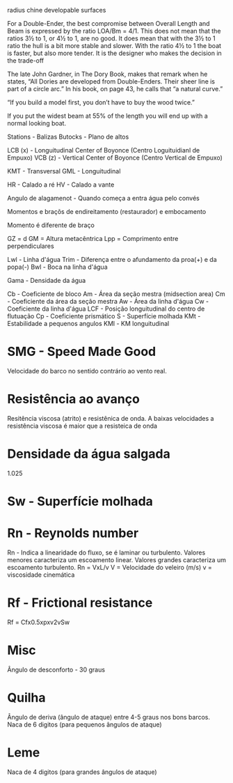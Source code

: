 radius chine
developable surfaces

For a Double-Ender, the best compromise between Overall Length and Beam is expressed by the ratio LOA/Bm = 4/1.
This does not mean that the ratios 3½ to 1, or 4½ to 1, are no good.
It does mean that with the 3½ to 1 ratio the hull is a bit more stable and slower.
With the ratio 4½ to 1 the boat is faster, but also more tender.
It is the designer who makes the decision in the trade-off

The late John Gardner, in The Dory Book, makes that remark when he states,
“All Dories are developed from Double-Enders.
Their sheer line is part of a circle arc.”
In his book, on page 43, he calls that “a natural curve.”

“If you build a model first, you don’t have to buy the wood twice.”

If you put the widest beam at 55% of the length you will end up with a normal looking boat.


Stations - Balizas
Butocks - Plano de altos

LCB (x) - Longuitudinal Center of Boyonce (Centro Loguituidianl de Empuxo)
VCB (z) - Vertical Center of Boyonce (Centro Vertical de Empuxo)

KMT - Transversal
GML - Longuitudinal 

HR - Calado a ré
HV - Calado a vante

Angulo de alagamenot - Quando começa a entra água pelo convés

Momentos e braçõs de endireitamento (restaurador) e embocamento

Momento é diferente de braço

GZ = d
GM = Altura metacêntrica
Lpp = Comprimento entre perpendiculares

Lwl - Linha d'água
Trim - Diferença entre o afundamento da proa(+) e da popa(-)
Bwl - Boca na linha d'água

Gama - Densidade da água

Cb - Coeficiente de bloco
Am - Área da seção mestra (midsection area)
Cm - Coeficiente da área da seção mestra
Aw - Área da linha d'água
Cw - Coeficiente da linha d'água
LCF -  Posição longuitudinal do centro de flutuação
Cp - Coeficiente prismático
S - Superfície molhada
KMt - Estabilidade a pequenos angulos
KMl - KM longuitudinal

# SMG - Speed Made Good
Velocidade do barco no sentido contrário ao vento real.

# Resistência ao avanço
Resitência viscosa (atrito) e resistênica de onda.
A baixas velocidades a resistência viscosa é maior que a resisteica de onda

# Densidade da água salgada
1.025

# Sw - Superfície molhada

# Rn - Reynolds number
Rn - Indica a linearidade do fluxo, se é laminar ou turbulento.
Valores menores caracteriza um escoamento linear.
Valores grandes caracteriza um escoamento turbulento.
Rn = VxL/v
V = Velocidade do veleiro (m/s)
v = viscosidade cinemática

# Rf - Frictional resistance
Rf = Cfx0.5xpxv2vSw

# Misc
Ângulo de desconforto - 30 graus

# Quilha
Ângulo de deriva (ângulo de ataque) entre 4-5 graus nos bons barcos.
Naca de 6 digitos (para pequenos ângulos de ataque)

# Leme
Naca de 4 digitos (para grandes ângulos de ataque)
